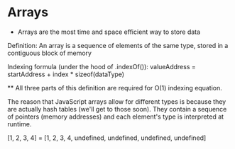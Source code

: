 # Arrays

- Arrays are the most time and space efficient way to store data

Definition: An array is a sequence of elements of the same type, stored in a contiguous block of memory

Indexing formula (under the hood of .indexOf()): valueAddress = startAddress + index \* sizeof(dataType)

\*\* All three parts of this definition are required for O(1) indexing equation.

The reason that JavaScript arrays allow for different types is because they are
actually hash tables (we'll get to those soon).
They contain a sequence of pointers (memory addresses) and each element's type is interpreted at runtime.

[1, 2, 3, 4] = [1, 2, 3, 4, undefined, undefined, undefined, undefined]
